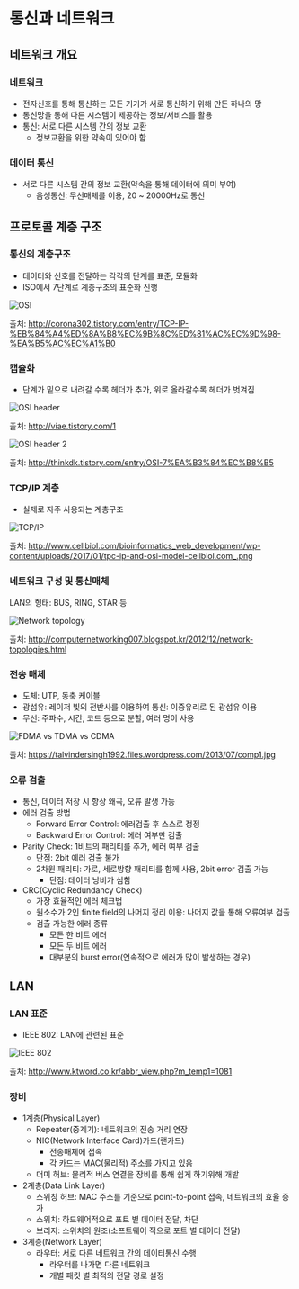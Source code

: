# 통신과 네트워크
## 네트워크 개요
### 네트워크
- 전자신호를 통해 통신하는 모든 기기가 서로 통신하기 위해 만든 하나의 망
- 통신망을 통해 다른 시스템이 제공하는 정보/서비스를 활용
- 통신: 서로 다른 시스템 간의 정보 교환
	- 정보교환을 위한 약속이 있어야 함

### 데이터 통신
- 서로 다른 시스템 간의 정보 교환(약속을 통해 데이터에 의미 부여)
	- 음성통신: 무선매체를 이용, 20 ~ 20000Hz로 통신

## 프로토콜 계층 구조
### 통신의 계층구조
- 데이터와 신호를 전달하는 각각의 단계를 표준, 모듈화
- ISO에서 7단계로 계층구조의 표준화 진행

![OSI](http://cfile1.uf.tistory.com/image/2304184552E089A9025F0B)

출처: http://corona302.tistory.com/entry/TCP-IP-%EB%84%A4%ED%8A%B8%EC%9B%8C%ED%81%AC%EC%9D%98-%EA%B5%AC%EC%A1%B0

### 캡슐화
- 단계가 밑으로 내려갈 수록 헤더가 추가, 위로 올라갈수록 헤더가 벗겨짐

![OSI header](http://cfile28.uf.tistory.com/image/24760F3A58A99C732B0412)

출처: http://viae.tistory.com/1

![OSI header 2](http://cfile26.uf.tistory.com/image/2323053E532A68D914AE8D)

출처: http://thinkdk.tistory.com/entry/OSI-7%EA%B3%84%EC%B8%B5

### TCP/IP 계층
- 실제로 자주 사용되는 계층구조

![TCP/IP](http://www.cellbiol.com/bioinformatics_web_development/wp-content/uploads/2017/01/tpc-ip-and-osi-model-cellbiol.com_.png)

출처: http://www.cellbiol.com/bioinformatics_web_development/wp-content/uploads/2017/01/tpc-ip-and-osi-model-cellbiol.com_.png

### 네트워크 구성 및 통신매체
LAN의 형태: BUS, RING, STAR 등

![Network topology](http://1.bp.blogspot.com/-dQQSj7ee_N4/UNBLRHHzA1I/AAAAAAAAAHM/jMTn-G2NH0g/s1600/network-topology.jpg)

출처: http://computernetworking007.blogspot.kr/2012/12/network-topologies.html

### 전송 매체
- 도체: UTP, 동축 케이블
- 광섬유: 레이저 빛의 전반사를 이용하여 통신: 이중유리로 된 광섬유 이용
- 무선: 주파수, 시간, 코드 등으로 분할, 여러 명이 사용

![FDMA vs TDMA vs CDMA](https://talvindersingh1992.files.wordpress.com/2013/07/comp1.jpg)

출처: https://talvindersingh1992.files.wordpress.com/2013/07/comp1.jpg

### 오류 검출
- 통신, 데이터 저장 시 항상 왜곡, 오류 발생 가능
- 에러 검출 방법
	- Forward Error Control: 에러검출 후 스스로 정정
	- Backward Error Control: 에러 여부만 검출
- Parity Check: 1비트의 패리티를 추가, 에러 여부 검출
	- 단점: 2bit 에러 검출 불가
	- 2차원 패리티: 가로, 세로방향 패리티를 함께 사용, 2bit error 검출 가능
		- 단점: 데이터 낭비가 심함
- CRC(Cyclic Redundancy Check)
	- 가장 효율적인 에러 체크법
	- 원소수가 2인 finite field의 나머지 정리 이용: 나머지 값을 통해 오류여부 검출
	- 검출 가능한 에러 종류
		- 모든 한 비트 에러
		- 모든 두 비트 에러
		- 대부분의 burst error(연속적으로 에러가 많이 발생하는 경우)

## LAN
### LAN 표준
- IEEE 802: LAN에 관련된 표준

![IEEE 802](http://www.ktword.co.kr/img_data/1081_1.jpg)

출처: http://www.ktword.co.kr/abbr_view.php?m_temp1=1081

### 장비
- 1계층(Physical Layer)
	- Repeater(중계기): 네트워크의 전송 거리 연장
	- NIC(Network Interface Card)카드(랜카드)
		- 전송매체에 접속
		- 각 카드는 MAC(물리적) 주소를 가지고 있음
	- 더미 허브: 물리적 버스 연결을 장비를 통해 쉽게 하기위해 개발
- 2계층(Data Link Layer)
	- 스위칭 허브: MAC 주소를 기준으로 point-to-point 접속, 네트워크의 효율 증가
	- 스위치: 하드웨어적으로 포트 별 데이터 전달, 차단
	- 브리지: 스위치의 원조(소프트웨어 적으로 포트 별 데이터 전달)
- 3계층(Network Layer)
	- 라우터: 서로 다른 네트워크 간의 데이터통신 수행
		- 라우터를 나가면 다른 네트워크
		- 개별 패킷 별 최적의 전달 경로 설정
